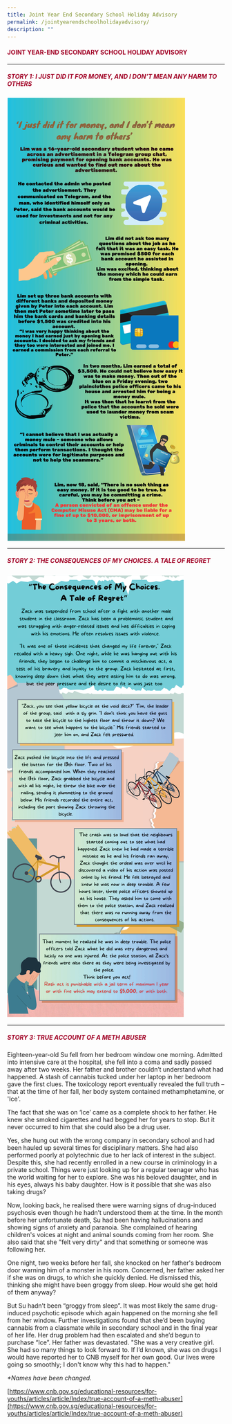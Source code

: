 ```yaml
---
title: Joint Year End Secondary School Holiday Advisory
permalink: /jointyearendschoolholidayadvisory/
description: ""
---
```

#### <font style="color:#a20427;">JOINT YEAR-END SECONDARY SCHOOL HOLIDAY ADVISORY</font>

<hr>

##### <font style="color:#a20427;">STORY 1: I JUST DID IT FOR MONEY, AND I DON'T MEAN ANY HARM TO OTHERS </font>

![](/images/school%20story%201%20-%20money%20mule.png)

<hr>

##### <font style="color:#a20427;">STORY 2: THE CONSEQUENCES OF MY CHOICES. A TALE OF REGRET </font>

![](/images/sec%20school%20story%202%20-%20the%20consequences%20of%20my%20choices,%20a%20tale%20of%20regret.png)
<hr>

##### <font style="color:#a20427;">STORY 3: TRUE ACCOUNT OF A METH ABUSER </font>

Eighteen-year-old Su fell from her bedroom window one morning. Admitted into intensive care at the hospital, she fell into a coma and sadly passed away after two weeks. Her father and brother couldn’t understand what had happened. A stash of cannabis tucked under her laptop in her bedroom gave the first clues. The toxicology report eventually revealed the full truth – that at the time of her fall, her body system contained methamphetamine, or 'Ice'.

The fact that she was on ‘Ice’ came as a complete shock to her father. He knew she smoked cigarettes and had begged her for years to stop. But it never occurred to him that she could also be a drug user.

Yes, she hung out with the wrong company in secondary school and had been hauled up several times for disciplinary matters. She had also performed poorly at polytechnic due to her lack of interest in the subject. Despite this, she had recently enrolled in a new course in criminology in a private school. Things were just looking up for a regular teenager who has the world waiting for her to explore. She was his beloved daughter, and in his eyes, always his baby daughter. How is it possible that she was also taking drugs?

Now, looking back, he realised there were warning signs of drug-induced psychosis even though he hadn’t understood them at the time. In the month before her unfortunate death, Su had been having hallucinations and showing signs of anxiety and paranoia. She complained of hearing children's voices at night and animal sounds coming from her room. She also said that she "felt very dirty" and that something or someone was following her.

One night, two weeks before her fall, she knocked on her father's bedroom door warning him of a monster in his room. Concerned, her father asked her if she was on drugs, to which she quickly denied. He dismissed this, thinking she might have been groggy from sleep. How would she get hold of them anyway?

But Su hadn’t been “groggy from sleep”. It was most likely the same drug-induced psychotic episode which again happened on the morning she fell from her window. Further investigations found that she’d been buying cannabis from a classmate while in secondary school and in the final year of her life. Her drug problem had then escalated and she’d begun to purchase “Ice”. Her father was devastated. "She was a very creative girl. She had so many things to look forward to. If I’d known, she was on drugs I would have reported her to CNB myself for her own good. Our lives were going so smoothly; I don't know why this had to happen."

_\*Names have been changed._

[https://www.cnb.gov.sg/educational-resources/for-youths/articles/article/Index/true-account-of-a-meth-abuser](https://www.cnb.gov.sg/educational-resources/for-youths/articles/article/Index/true-account-of-a-meth-abuser)